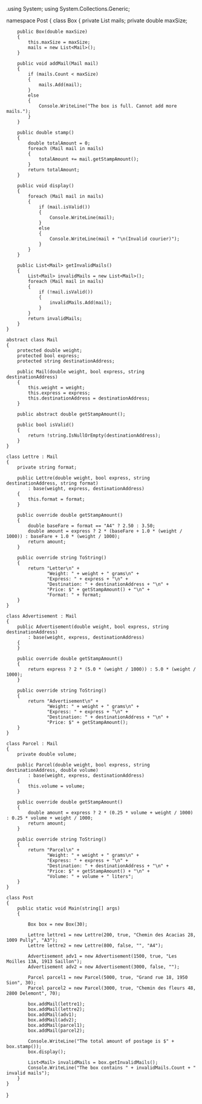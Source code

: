 .using System;
using System.Collections.Generic;

namespace Post
{
    class Box
    {
        private List<Mail> mails;
        private double maxSize;

        public Box(double maxSize)
        {
            this.maxSize = maxSize;
            mails = new List<Mail>();
        }

        public void addMail(Mail mail)
        {
            if (mails.Count < maxSize)
            {
                mails.Add(mail);
            }
            else
            {
                Console.WriteLine("The box is full. Cannot add more mails.");
            }
        }

        public double stamp()
        {
            double totalAmount = 0;
            foreach (Mail mail in mails)
            {
                totalAmount += mail.getStampAmount();
            }
            return totalAmount;
        }

        public void display()
        {
            foreach (Mail mail in mails)
            {
                if (mail.isValid())
                {
                    Console.WriteLine(mail);
                }
                else
                {
                    Console.WriteLine(mail + "\n(Invalid courier)");
                }
            }
        }

        public List<Mail> getInvalidMails()
        {
            List<Mail> invalidMails = new List<Mail>();
            foreach (Mail mail in mails)
            {
                if (!mail.isValid())
                {
                    invalidMails.Add(mail);
                }
            }
            return invalidMails;
        }
    }

    abstract class Mail
    {
        protected double weight;
        protected bool express;
        protected string destinationAddress;

        public Mail(double weight, bool express, string destinationAddress)
        {
            this.weight = weight;
            this.express = express;
            this.destinationAddress = destinationAddress;
        }

        public abstract double getStampAmount();

        public bool isValid()
        {
            return !string.IsNullOrEmpty(destinationAddress);
        }
    }

    class Lettre : Mail
    {
        private string format;

        public Lettre(double weight, bool express, string destinationAddress, string format) 
            : base(weight, express, destinationAddress)
        {
            this.format = format;
        }

        public override double getStampAmount()
        {
            double baseFare = format == "A4" ? 2.50 : 3.50;
            double amount = express ? 2 * (baseFare + 1.0 * (weight / 1000)) : baseFare + 1.0 * (weight / 1000);
            return amount;
        }

        public override string ToString()
        {
            return "Letter\n" + 
                   "Weight: " + weight + " grams\n" + 
                   "Express: " + express + "\n" + 
                   "Destination: " + destinationAddress + "\n" +
                   "Price: $" + getStampAmount() + "\n" +
                   "Format: " + format;
        }
    }

    class Advertisement : Mail
    {
        public Advertisement(double weight, bool express, string destinationAddress) 
            : base(weight, express, destinationAddress)
        {
        }

        public override double getStampAmount()
        {
            return express ? 2 * (5.0 * (weight / 1000)) : 5.0 * (weight / 1000);
        }

        public override string ToString()
        {
            return "Advertisement\n" + 
                   "Weight: " + weight + " grams\n" + 
                   "Express: " + express + "\n" + 
                   "Destination: " + destinationAddress + "\n" +
                   "Price: $" + getStampAmount();
        }
    }

    class Parcel : Mail
    {
        private double volume;

        public Parcel(double weight, bool express, string destinationAddress, double volume) 
            : base(weight, express, destinationAddress)
        {
            this.volume = volume;
        }

        public override double getStampAmount()
        {
            double amount = express ? 2 * (0.25 * volume + weight / 1000) : 0.25 * volume + weight / 1000;
            return amount;
        }

        public override string ToString()
        {
            return "Parcel\n" + 
                   "Weight: " + weight + " grams\n" + 
                   "Express: " + express + "\n" + 
                   "Destination: " + destinationAddress + "\n" +
                   "Price: $" + getStampAmount() + "\n" +
                   "Volume: " + volume + " liters";
        }
    }

    class Post
    {
        public static void Main(string[] args)
        {
           
            Box box = new Box(30);

            Lettre lettre1 = new Lettre(200, true, "Chemin des Acacias 28, 1009 Pully", "A3");
            Lettre lettre2 = new Lettre(800, false, "", "A4"); 

            Advertisement adv1 = new Advertisement(1500, true, "Les Moilles 13A, 1913 Saillon");
            Advertisement adv2 = new Advertisement(3000, false, ""); 

            Parcel parcel1 = new Parcel(5000, true, "Grand rue 18, 1950 Sion", 30);
            Parcel parcel2 = new Parcel(3000, true, "Chemin des fleurs 48, 2800 Delemont", 70); 

            box.addMail(lettre1);
            box.addMail(lettre2);
            box.addMail(adv1);
            box.addMail(adv2);
            box.addMail(parcel1);
            box.addMail(parcel2);

            Console.WriteLine("The total amount of postage is $" + box.stamp());
            box.display();

            List<Mail> invalidMails = box.getInvalidMails();
            Console.WriteLine("The box contains " + invalidMails.Count + " invalid mails");
        }
    }
}
